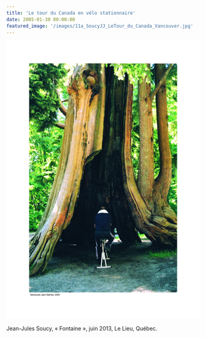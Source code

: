 ```yaml
---
title: 'Le tour du Canada en vélo stationnaire'
date: 2005-01-30 00:00:00
featured_image: '/images/11a_SoucyJJ_LeTour_du_Canada_Vancouver.jpg'
---
```


![](/images/11a_SoucyJJ_LeTour_du_Canada_Vancouver.jpg)

Jean-Jules Soucy, « Fontaine », juin 2013, Le Lieu, Québec.
